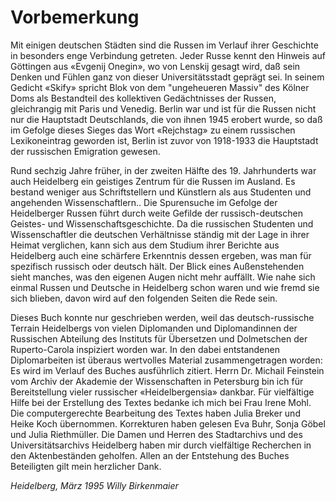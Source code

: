 # Vorbemerkung

Mit einigen deutschen Städten sind die Russen im Verlauf ihrer Geschichte in besonders enge Verbindung getreten. Jeder Russe kennt den Hinweis auf Göttingen aus «Evgenij Onegin», wo von Lenskij gesagt wird, daß sein Denken und Fühlen ganz von dieser Universitätsstadt geprägt sei. In seinem Gedicht «Skify» spricht Blok von dem "ungeheueren Massiv" des Kölner Doms als Bestandteil des kollektiven Gedächtnisses der Russen, gleichrangig mit Paris und Venedig. Berlin war und ist für die Russen nicht nur die Hauptstadt Deutschlands, die von ihnen 1945 erobert wurde, so daß im Gefolge dieses Sieges das Wort «Rejchstag» zu einem russischen Lexikoneintrag geworden ist, Berlin ist zuvor von 1918-1933 die Hauptstadt der russischen Emigration gewesen.

Rund sechzig Jahre früher, in der zweiten Hälfte des 19. Jahrhunderts war auch Heidelberg ein geistiges Zentrum für die Russen im Ausland. Es bestand weniger aus Schriftstellern und Künstlern als aus Studenten und angehenden Wissenschaftlern.. Die Spurensuche im Gefolge der Heidelberger Russen führt durch weite Gefilde der russisch-deutschen Geistes- und Wissenschaftsgeschichte. Da die russischen Studenten und Wissenschaftler die deutschen Verhältnisse ständig mit der Lage in ihrer Heimat verglichen, kann sich aus dem Studium ihrer Berichte aus Heidelberg auch eine schärfere Erkenntnis dessen ergeben, was man für spezifisch russisch oder deutsch hält. Der Blick eines Außenstehenden sieht manches, was den eigenen Augen nicht mehr auffällt. Wie nahe sich einmal Russen und Deutsche in Heidelberg schon waren und wie fremd sie sich blieben, davon wird auf den folgenden Seiten die Rede sein.

Dieses Buch konnte nur geschrieben werden, weil das deutsch-russische Terrain Heidelbergs von vielen Diplomanden und Diplomandinnen der Russischen Abteilung des Instituts für Übersetzen und Dolmetschen der Ruperto-Carola inspiziert worden war. In den dabei entstandenen Diplomarbeiten ist überaus wertvolles Material zusammengetragen worden: Es wird im Verlauf des Buches ausführlich zitiert. Herrn Dr. Michail Feinstein vom Archiv der Akademie der Wissenschaften in Petersburg bin ich für Bereitstellung vieler russischer «Heidelbergensia» dankbar. Für vielfältige Hilfe bei der Erstellung des Textes bedanke ich mich bei Frau Irene Mohl. Die computergerechte Bearbeitung des Textes haben Julia Breker und Heike Koch übernommen. Korrekturen haben gelesen Eva Buhr, Sonja Göbel und Julia Riethmüller. Die Damen und Herren des Stadtarchivs und des Universitätsarchivs Heidelberg haben mir durch vielfältige Recherchen in den Aktenbeständen geholfen. Allen an der Entstehung des Buches Beteiligten gilt mein herzlicher Dank.

*Heidelberg, März 1995*
*Willy Birkenmaier*
